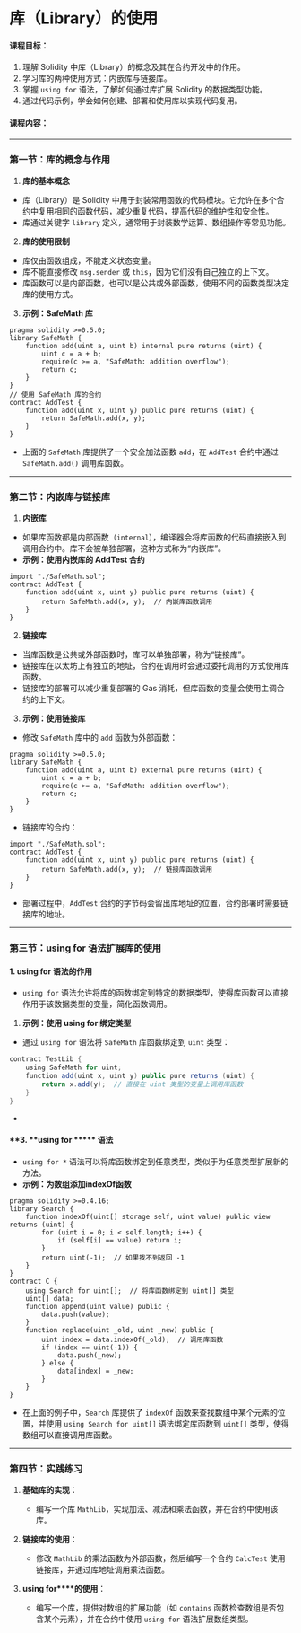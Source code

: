 # 库（Library）的使用

#### 课程目标：

1. 理解 Solidity 中库（Library）的概念及其在合约开发中的作用。
2. 学习库的两种使用方式：内嵌库与链接库。
3. 掌握 `using for` 语法，了解如何通过库扩展 Solidity 的数据类型功能。
4. 通过代码示例，学会如何创建、部署和使用库以实现代码复用。

#### 课程内容：

---

### **第一节：库的概念与作用**

1. **库的基本概念**

- 库（Library）是 Solidity 中用于封装常用函数的代码模块。它允许在多个合约中复用相同的函数代码，减少重复代码，提高代码的维护性和安全性。
- 库通过关键字 `library` 定义，通常用于封装数学运算、数组操作等常见功能。

2. **库的使用限制**

- 库仅由函数组成，不能定义状态变量。
- 库不能直接修改 `msg.sender` 或 `this`，因为它们没有自己独立的上下文。
- 库函数可以是内部函数，也可以是公共或外部函数，使用不同的函数类型决定库的使用方式。

3. **示例：SafeMath 库**

```solidity
pragma solidity >=0.5.0;
library SafeMath {
    function add(uint a, uint b) internal pure returns (uint) {
        uint c = a + b;
        require(c >= a, "SafeMath: addition overflow");
        return c;
    }
}
// 使用 SafeMath 库的合约
contract AddTest {
    function add(uint x, uint y) public pure returns (uint) {
        return SafeMath.add(x, y);
    }
}
```

- 上面的 `SafeMath` 库提供了一个安全加法函数 `add`，在 `AddTest` 合约中通过 `SafeMath.add()` 调用库函数。

---

### **第二节：内嵌库与链接库**

1. **内嵌库**

- 如果库函数都是内部函数（`internal`），编译器会将库函数的代码直接嵌入到调用合约中。库不会被单独部署，这种方式称为“内嵌库”。
- **示例：使用内嵌库的 AddTest 合约**

```solidity
import "./SafeMath.sol";
contract AddTest {
    function add(uint x, uint y) public pure returns (uint) {
        return SafeMath.add(x, y);  // 内嵌库函数调用
    }
}
```

2. **链接库**

- 当库函数是公共或外部函数时，库可以单独部署，称为“链接库”。
- 链接库在以太坊上有独立的地址，合约在调用时会通过委托调用的方式使用库函数。
- 链接库的部署可以减少重复部署的 Gas 消耗，但库函数的变量会使用主调合约的上下文。

3. **示例：使用链接库**

- 修改 `SafeMath` 库中的 `add` 函数为外部函数：

```solidity
pragma solidity >=0.5.0;
library SafeMath {
    function add(uint a, uint b) external pure returns (uint) {
        uint c = a + b;
        require(c >= a, "SafeMath: addition overflow");
        return c;
    }
}
```

- 链接库的合约：

```solidity
import "./SafeMath.sol";
contract AddTest {
    function add(uint x, uint y) public pure returns (uint) {
        return SafeMath.add(x, y);  // 链接库函数调用
    }
}
```

- 部署过程中，`AddTest` 合约的字节码会留出库地址的位置，合约部署时需要链接库的地址。

---

### **第三节：****using for**** 语法扩展库的使用**

#### **1. ****using for**** 语法的作用**

- `using for` 语法允许将库的函数绑定到特定的数据类型，使得库函数可以直接作用于该数据类型的变量，简化函数调用。

1. **示例：使用 ****using for**** 绑定类型**

- 通过 `using for` 语法将 `SafeMath` 库函数绑定到 `uint` 类型：

```java
contract TestLib {
    using SafeMath for uint;
    function add(uint x, uint y) public pure returns (uint) {
        return x.add(y);  // 直接在 uint 类型的变量上调用库函数
    }
}
```

-

#### **3. ****using for ***** 语法**

- `using for *` 语法可以将库函数绑定到任意类型，类似于为任意类型扩展新的方法。
- **示例：为数组添加****indexOf****函数**

```solidity
pragma solidity >=0.4.16;
library Search {
    function indexOf(uint[] storage self, uint value) public view returns (uint) {
        for (uint i = 0; i < self.length; i++) {
            if (self[i] == value) return i;
        }
        return uint(-1);  // 如果找不到返回 -1
    }
}
contract C {
    using Search for uint[];  // 将库函数绑定到 uint[] 类型
    uint[] data;
    function append(uint value) public {
        data.push(value);
    }
    function replace(uint _old, uint _new) public {
        uint index = data.indexOf(_old);  // 调用库函数
        if (index == uint(-1)) {
            data.push(_new);
        } else {
            data[index] = _new;
        }
    }
}
```

- 在上面的例子中，`Search` 库提供了 `indexOf` 函数来查找数组中某个元素的位置，并使用 `using Search for uint[]` 语法绑定库函数到 `uint[]` 类型，使得数组可以直接调用库函数。

---

### **第四节：实践练习**

1. **基础库的实现**：

   - 编写一个库 `MathLib`，实现加法、减法和乘法函数，并在合约中使用该库。
2. **链接库的使用**：

   - 修改 `MathLib` 的乘法函数为外部函数，然后编写一个合约 `CalcTest` 使用链接库，并通过库地址调用乘法函数。
3. **using for****的使用**：

   - 编写一个库，提供对数组的扩展功能（如 `contains` 函数检查数组是否包含某个元素），并在合约中使用 `using for` 语法扩展数组类型。
